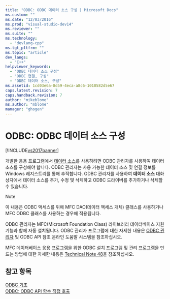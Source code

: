 ```yaml
---
title: "ODBC: ODBC 데이터 소스 구성 | Microsoft Docs"
ms.custom: ""
ms.date: "12/03/2016"
ms.prod: "visual-studio-dev14"
ms.reviewer: ""
ms.suite: ""
ms.technology: 
  - "devlang-cpp"
ms.tgt_pltfrm: ""
ms.topic: "article"
dev_langs: 
  - "C++"
helpviewer_keywords: 
  - "ODBC 데이터 소스 구성"
  - "ODBC 연결, 구성"
  - "ODBC 데이터 소스, 구성"
ms.assetid: 1cd03e6a-8d59-4eca-a8c6-1010582d5e67
caps.latest.revision: 7
caps.handback.revision: 7
author: "mikeblome"
ms.author: "mblome"
manager: "ghogen"
---
```

# ODBC: ODBC 데이터 소스 구성
[!INCLUDE[vs2017banner](../../assembler/inline/includes/vs2017banner.md)]

개발한 응용 프로그램에서 [데이터 소스](../../data/odbc/data-source-odbc.md)를 사용하려면 ODBC 관리자를 사용하여 데이터 소스를 구성해야 합니다.  ODBC 관리자는 사용 가능한 데이터 소스 및 연결 정보를 Windows 레지스트리를 통해 추적합니다.  ODBC 관리자를 사용하여 **데이터 소스** 대화 상자에서 데이터 소스를 추가, 수정 및 삭제하고 ODBC 드라이버를 추가하거나 삭제할 수 있습니다.  
  
> [!NOTE]
>  이 내용은 ODBC 액세스를 위해 MFC DAO\(데이터 액세스 개체\) 클래스를 사용하거나 MFC ODBC 클래스를 사용하는 경우에 적용됩니다.  
  
 ODBC 관리자는 MFC\(Microsoft Foundation Class\) 라이브러리 데이터베이스 지원 기능과 함께 자동 설치됩니다.  ODBC 관리자 프로그램에 대한 자세한 내용은 [ODBC 관리자](../../data/odbc/odbc-administrator.md) 및 ODBC API 참조 온라인 도움말 시스템을 참조하십시오.  
  
 MFC 데이터베이스 응용 프로그램을 위한 ODBC 설치 프로그램 및 관리 프로그램을 만드는 방법에 대한 자세한 내용은 [Technical Note 48](../../mfc/tn048-writing-odbc-setup-and-administration-programs.md)을 참조하십시오.  
  
## 참고 항목  
 [ODBC 기초](../../data/odbc/odbc-basics.md)   
 [ODBC: ODBC API 함수 직접 호출](../../data/odbc/odbc-calling-odbc-api-functions-directly.md)